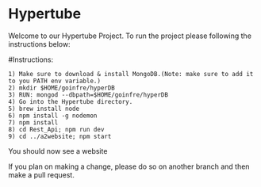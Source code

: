 # Hypertube

Welcome to our Hypertube Project.
To run the project please following the instructions below:

#Instructions:
```
1) Make sure to download & install MongoDB.(Note: make sure to add it to you PATH env variable.)
2) mkdir $HOME/goinfre/hyperDB
3) RUN: mongod --dbpath=$HOME/goinfre/hyperDB
4) Go into the Hypertube directory.
5) brew install node
6) npm install -g nodemon
7) npm install
8) cd Rest_Api; npm run dev
9) cd ../a2website; npm start
```
You should now see a website

If you plan on making a change, please do so on another branch and then make a pull request.
